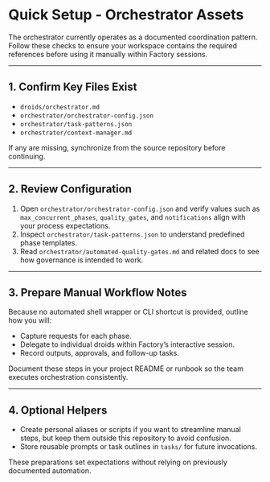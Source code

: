 # Quick Setup - Orchestrator Assets

The orchestrator currently operates as a documented coordination pattern. Follow these checks to ensure your workspace contains the required references before using it manually within Factory sessions.

---

## 1. Confirm Key Files Exist

- `droids/orchestrator.md`
- `orchestrator/orchestrator-config.json`
- `orchestrator/task-patterns.json`
- `orchestrator/context-manager.md`

If any are missing, synchronize from the source repository before continuing.

---

## 2. Review Configuration

1. Open `orchestrator/orchestrator-config.json` and verify values such as `max_concurrent_phases`, `quality_gates`, and `notifications` align with your process expectations.
2. Inspect `orchestrator/task-patterns.json` to understand predefined phase templates.
3. Read `orchestrator/automated-quality-gates.md` and related docs to see how governance is intended to work.

---

## 3. Prepare Manual Workflow Notes

Because no automated shell wrapper or CLI shortcut is provided, outline how you will:
- Capture requests for each phase.
- Delegate to individual droids within Factory’s interactive session.
- Record outputs, approvals, and follow-up tasks.

Document these steps in your project README or runbook so the team executes orchestration consistently.

---

## 4. Optional Helpers

- Create personal aliases or scripts if you want to streamline manual steps, but keep them outside this repository to avoid confusion.
- Store reusable prompts or task outlines in `tasks/` for future invocations.

These preparations set expectations without relying on previously documented automation.
